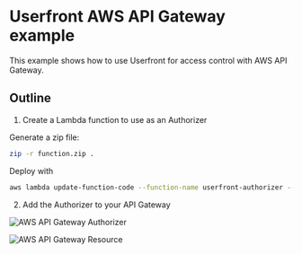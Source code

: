 # Userfront AWS API Gateway example

This example shows how to use Userfront for access control with AWS API Gateway.

## Outline

1. Create a Lambda function to use as an Authorizer

Generate a zip file:

```sh
zip -r function.zip .
```

Deploy with

```sh
aws lambda update-function-code --function-name userfront-authorizer --zip-file fileb://function.zip
```

2. Add the Authorizer to your API Gateway

![AWS API Gateway Authorizer](https://res.cloudinary.com/component/image/upload/v1638503733/guide/examples/aws-api-gateway-authorizer.png)

![AWS API Gateway Resource](https://res.cloudinary.com/component/image/upload/v1638503733/guide/examples/aws-api-gateway-resource.png)
